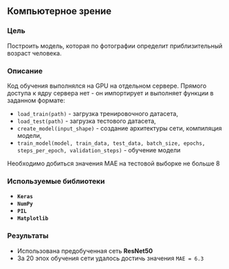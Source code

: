 ## Компьютерное зрение

### Цель

Построить модель, которая по фотографии определит приблизительный возраст человека. 

### Описание

Код обучения выполнялся на GPU на отдельном сервере. Прямого доступа к ядру сервера нет - он импортирует и выполняет функции в заданном формате: 

- `load_train(path)` - загрузка тренировочного датасета,
- `load_test(path)` - загрузка тестового датасета,
- `create_model(input_shape)` - создание архитектуры сети, компиляция модели,
- `train_model(model, train_data, test_data, batch_size, epochs, steps_per_epoch, validation_steps)` - обучение модели

Необходимо добиться значения MAE на тестовой выборке не больше 8
  
### Используемые библиотеки
- **`Keras`**
- **`NumPy`**
- **`PIL`**
- **`Matplotlib`**

### Результаты
- Использована предобученная сеть **ResNet50**
- За 20 эпох обучения сети удалось достичь значения `MAE = 6.3`

